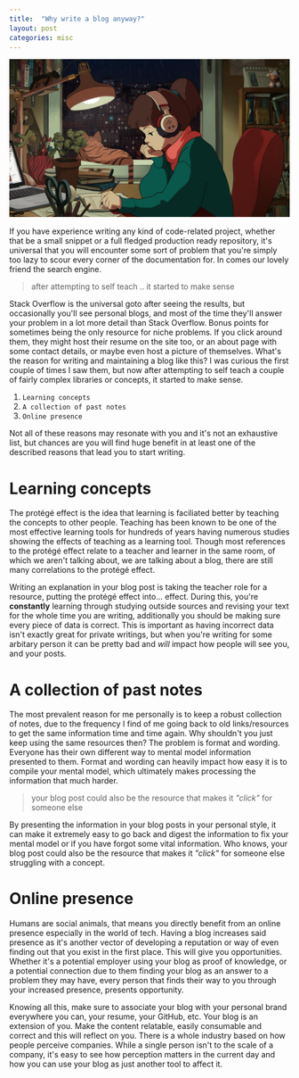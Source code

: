```yaml
---
title:  "Why write a blog anyway?"
layout: post
categories: misc
---
```


![lofi girl](/assets/images/lofi.jpg)

If you have experience writing any kind of code-related project, whether that be a small snippet or a full fledged production ready repository, it's universal that you will encounter some sort of problem that you're simply too lazy to scour every corner of the documentation for. In comes our lovely friend the search engine.


> after attempting to self teach .. it started to make sense

Stack Overflow is the universal goto after seeing the results, but occasionally you'll see personal blogs, and most of the time they'll answer your problem in a lot more detail than Stack Overflow. Bonus points for sometimes being the only resource for niche problems. If you click around them, they might host their resume on the site too, or an about page with some contact details, or maybe even host a picture of themselves. What's the reason for writing and maintaining a blog like this? I was curious the first couple of times I saw them, but now after attempting to self teach a couple of fairly complex libraries or concepts, it started to make sense.

1. `Learning concepts`
2. `A collection of past notes`
3. `Online presence`

Not all of these reasons may resonate with you and it's not an exhaustive list, but chances are you will find huge benefit in at least one of the described reasons that lead you to start writing.

# Learning concepts

The protégé effect is the idea that learning is faciliated better by teaching the concepts to other people. Teaching has been known to be one of the most effective learning tools for hundreds of years having numerous studies showing the effects of teaching as a learning tool. Though most references to the protégé effect relate to a teacher and learner in the same room, of which we aren't talking about, we are talking about a blog, there are still many correlations to the protégé effect.

Writing an explanation in your blog post is taking the teacher role for a resource, putting the protégé effect into... effect. During this, you're **constantly** learning through studying outside sources and revising your text for the whole time you are writing, additionally you should be making sure every piece of data is correct. This is important as having incorrect data isn't exactly great for private writings, but when you're writing for some arbitary person it can be pretty bad and *will* impact how people will see you, and your posts.

# A collection of past notes

The most prevalent reason for me personally is to keep a robust collection of notes, due to the frequency I find of me going back to old links/resources to get the same information time and time again. Why shouldn't you just keep using the same resources then? The problem is format and wording. Everyone has their own different way to mental model information presented to them. Format and wording can heavily impact how easy it is to compile your mental model, which ultimately makes processing the information that much harder.

> your blog post could also be the resource that makes it *"click"* for someone else

By presenting the information in your blog posts in your personal style, it can make it extremely easy to go back and digest the information to fix your mental model or if you have forgot some vital information. Who knows, your blog post could also be the resource that makes it *"click"* for someone else struggling with a concept.

# Online presence

Humans are social animals, that means you directly benefit from an online presence especially in the world of tech. Having a blog increases said presence as it's another vector of developing a reputation or way of even finding out that you exist in the first place. This will give you opportunities. Whether it's a potential employer using your blog as proof of knowledge, or a potential connection due to them finding your blog as an answer to a problem they may have, every person that finds their way to you through your increased presence, presents opportunity.

Knowing all this, make sure to associate your blog with your personal brand everywhere you can, your resume, your GitHub, etc. Your blog is an extension of you. Make the content relatable, easily consumable and correct and this will reflect on you. There is a whole industry based on how people perceive companies. While a single person isn't to the scale of a company, it's easy to see how perception matters in the current day and how you can use your blog as just another tool to affect it.